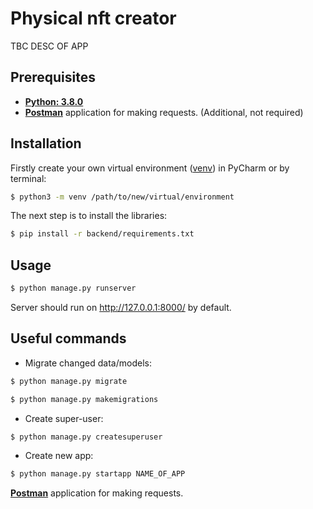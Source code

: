 # Physical nft creator
TBC DESC OF APP
## Prerequisites
* **[Python: 3.8.0](https://www.python.org/downloads/release/python-380/)**
* **[Postman](https://www.postman.com/downloads/)** application for making requests. (Additional, not required)

## Installation
Firstly create your own virtual environment ([venv](https://docs.python.org/3/library/venv.html#module-venv)) in PyCharm or by terminal:
```bash
$ python3 -m venv /path/to/new/virtual/environment
```
The next step is to install the libraries:
```bash
$ pip install -r backend/requirements.txt
```

## Usage
```bash
$ python manage.py runserver
```
Server should run on http://127.0.0.1:8000/ by default.

## Useful commands

 - Migrate changed data/models:
```bash
$ python manage.py migrate
```
```bash
$ python manage.py makemigrations
```
- Create super-user:
```bash
$ python manage.py createsuperuser
```
- Create new app:
```bash
$ python manage.py startapp NAME_OF_APP
```
**[Postman](https://www.postman.com/downloads/)** application for making requests.
